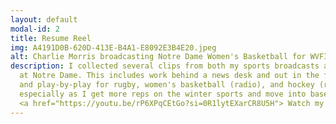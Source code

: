 ```yaml
---
layout: default
modal-id: 2
title: Resume Reel
img: A4191D0B-620D-413E-B4A1-E8092E3B4E20.jpeg
alt: Charlie Morris broadcasting Notre Dame Women's Basketball for WVFI radio
description: I collected several clips from both my sports broadcasts and news broadcasts from the Fall 2024 semester
  at Notre Dame. This includes work behind a news desk and out in the field, as well as color commentary for volleyball
  and play-by-play for rugby, women's basketball (radio), and hockey (radio). I look forward to keeping this updated,
  especially as I get more reps on the winter sports and move into baseball and softball in the spring. 
  <a href="https://youtu.be/rP6XPqCEtGo?si=0R1lytEXarCR8U5H"> Watch my 2025 spring sports resume reel here.</a>
---
```

